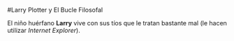 #Larry Plotter y El Bucle Filosofal

El niño huérfano **Larry** vive con sus tíos que le tratan bastante mal (le hacen utilizar *Internet Explorer*).
